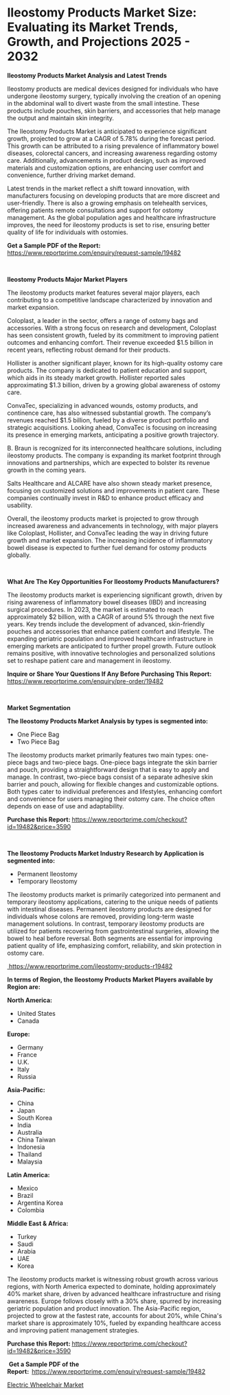 <p><h1>Ileostomy Products Market Size: Evaluating its Market Trends, Growth, and Projections 2025 - 2032</h1></p><p><strong>Ileostomy Products Market Analysis and Latest Trends</strong></p>
<p><p>Ileostomy products are medical devices designed for individuals who have undergone ileostomy surgery, typically involving the creation of an opening in the abdominal wall to divert waste from the small intestine. These products include pouches, skin barriers, and accessories that help manage the output and maintain skin integrity. </p><p>The Ileostomy Products Market is anticipated to experience significant growth, projected to grow at a CAGR of 5.78% during the forecast period. This growth can be attributed to a rising prevalence of inflammatory bowel diseases, colorectal cancers, and increasing awareness regarding ostomy care. Additionally, advancements in product design, such as improved materials and customization options, are enhancing user comfort and convenience, further driving market demand. </p><p>Latest trends in the market reflect a shift toward innovation, with manufacturers focusing on developing products that are more discreet and user-friendly. There is also a growing emphasis on telehealth services, offering patients remote consultations and support for ostomy management. As the global population ages and healthcare infrastructure improves, the need for ileostomy products is set to rise, ensuring better quality of life for individuals with ostomies.</p></p>
<p><strong>Get a Sample PDF of the Report:&nbsp;</strong> <a href="https://www.reportprime.com/enquiry/request-sample/19482?utm_campaign=2634&utm_medium=2&utm_source=Github&utm_content=ia&utm_term=19032025&utm_id=ileostomy-products">https://www.reportprime.com/enquiry/request-sample/19482</a></p>
<p>&nbsp;</p>
<p><strong>Ileostomy Products Major Market Players</strong></p>
<p><p>The ileostomy products market features several major players, each contributing to a competitive landscape characterized by innovation and market expansion. </p><p>Coloplast, a leader in the sector, offers a range of ostomy bags and accessories. With a strong focus on research and development, Coloplast has seen consistent growth, fueled by its commitment to improving patient outcomes and enhancing comfort. Their revenue exceeded $1.5 billion in recent years, reflecting robust demand for their products.</p><p>Hollister is another significant player, known for its high-quality ostomy care products. The company is dedicated to patient education and support, which aids in its steady market growth. Hollister reported sales approximating $1.3 billion, driven by a growing global awareness of ostomy care.</p><p>ConvaTec, specializing in advanced wounds, ostomy products, and continence care, has also witnessed substantial growth. The company’s revenues reached $1.5 billion, fueled by a diverse product portfolio and strategic acquisitions. Looking ahead, ConvaTec is focusing on increasing its presence in emerging markets, anticipating a positive growth trajectory.</p><p>B. Braun is recognized for its interconnected healthcare solutions, including ileostomy products. The company is expanding its market footprint through innovations and partnerships, which are expected to bolster its revenue growth in the coming years.</p><p>Salts Healthcare and ALCARE have also shown steady market presence, focusing on customized solutions and improvements in patient care. These companies continually invest in R&D to enhance product efficacy and usability.</p><p>Overall, the ileostomy products market is projected to grow through increased awareness and advancements in technology, with major players like Coloplast, Hollister, and ConvaTec leading the way in driving future growth and market expansion. The increasing incidence of inflammatory bowel disease is expected to further fuel demand for ostomy products globally.</p></p>
<p>&nbsp;</p>
<p><strong>What Are The Key Opportunities For Ileostomy Products Manufacturers?</strong></p>
<p><p>The ileostomy products market is experiencing significant growth, driven by rising awareness of inflammatory bowel diseases (IBD) and increasing surgical procedures. In 2023, the market is estimated to reach approximately $2 billion, with a CAGR of around 5% through the next five years. Key trends include the development of advanced, skin-friendly pouches and accessories that enhance patient comfort and lifestyle. The expanding geriatric population and improved healthcare infrastructure in emerging markets are anticipated to further propel growth. Future outlook remains positive, with innovative technologies and personalized solutions set to reshape patient care and management in ileostomy.</p></p>
<p><strong>Inquire or Share Your Questions If Any Before Purchasing This Report:</strong> <a href="https://www.reportprime.com/enquiry/pre-order/19482?utm_campaign=2634&utm_medium=2&utm_source=Github&utm_content=ia&utm_term=19032025&utm_id=ileostomy-products">https://www.reportprime.com/enquiry/pre-order/19482</a></p>
<p>&nbsp;</p>
<p><strong>Market Segmentation</strong></p>
<p><strong>The Ileostomy Products Market Analysis by types is segmented into:</strong></p>
<p><ul><li>One Piece Bag</li><li>Two Piece Bag</li></ul></p>
<p><p>The ileostomy products market primarily features two main types: one-piece bags and two-piece bags. One-piece bags integrate the skin barrier and pouch, providing a straightforward design that is easy to apply and manage. In contrast, two-piece bags consist of a separate adhesive skin barrier and pouch, allowing for flexible changes and customizable options. Both types cater to individual preferences and lifestyles, enhancing comfort and convenience for users managing their ostomy care. The choice often depends on ease of use and adaptability.</p></p>
<p><strong>Purchase this Report:&nbsp;</strong><a href="https://www.reportprime.com/checkout?id=19482&price=3590&utm_campaign=2634&utm_medium=2&utm_source=Github&utm_content=ia&utm_term=19032025&utm_id=ileostomy-products">https://www.reportprime.com/checkout?id=19482&price=3590</a></p>
<p>&nbsp;</p>
<p><strong>The Ileostomy Products Market Industry Research by Application is segmented into:</strong></p>
<p><ul><li>Permanent Ileostomy</li><li>Temporary Ileostomy</li></ul></p>
<p><p>The ileostomy products market is primarily categorized into permanent and temporary ileostomy applications, catering to the unique needs of patients with intestinal diseases. Permanent ileostomy products are designed for individuals whose colons are removed, providing long-term waste management solutions. In contrast, temporary ileostomy products are utilized for patients recovering from gastrointestinal surgeries, allowing the bowel to heal before reversal. Both segments are essential for improving patient quality of life, emphasizing comfort, reliability, and skin protection in ostomy care.</p></p>
<p><a href="https://www.reportprime.com/ileostomy-products-r19482?utm_campaign=2634&utm_medium=2&utm_source=Github&utm_content=ia&utm_term=19032025&utm_id=ileostomy-products">&nbsp;https://www.reportprime.com/ileostomy-products-r19482</a></p>
<p><strong>In terms of Region, the Ileostomy Products Market Players available by Region are:</strong></p>
<p>
    <p> <strong> North America: </strong>
        <ul>
            <li>United States</li>
            <li>Canada</li>
        </ul>
        </p> 
    <p> <strong> Europe: </strong>
        <ul>
            <li>Germany</li>
            <li>France</li>
            <li>U.K.</li>
            <li>Italy</li>
            <li>Russia</li>
        </ul>
        </p> 
    <p> <strong> Asia-Pacific: </strong>
        <ul>
            <li>China</li>
            <li>Japan</li>
            <li>South Korea</li>
            <li>India</li>
            <li>Australia</li>
            <li>China Taiwan</li>
            <li>Indonesia</li>
            <li>Thailand</li>
            <li>Malaysia</li>
        </ul>
        </p> 
    <p> <strong> Latin America: </strong>
        <ul>
            <li>Mexico</li>
            <li>Brazil</li>
            <li>Argentina Korea</li>
            <li>Colombia</li>
        </ul>
        </p> 
    <p> <strong> Middle East & Africa: </strong>
        <ul>
            <li>Turkey</li>
            <li>Saudi</li>
            <li>Arabia</li>
            <li>UAE</li>
            <li>Korea</li>
        </ul>
    </p>
    </p>
<p><p>The ileostomy products market is witnessing robust growth across various regions, with North America expected to dominate, holding approximately 40% market share, driven by advanced healthcare infrastructure and rising awareness. Europe follows closely with a 30% share, spurred by increasing geriatric population and product innovation. The Asia-Pacific region, projected to grow at the fastest rate, accounts for about 20%, while China's market share is approximately 10%, fueled by expanding healthcare access and improving patient management strategies.</p></p>
<p><strong>Purchase this Report: </strong><a href="https://www.reportprime.com/checkout?id=19482&price=3590&utm_campaign=2634&utm_medium=2&utm_source=Github&utm_content=ia&utm_term=19032025&utm_id=ileostomy-products">https://www.reportprime.com/checkout?id=19482&price=3590</a></p>
<p>&nbsp;<strong>Get a Sample PDF of the Report:&nbsp;&nbsp;</strong><a href="https://www.reportprime.com/enquiry/request-sample/19482?utm_campaign=2634&utm_medium=2&utm_source=Github&utm_content=ia&utm_term=19032025&utm_id=ileostomy-products">https://www.reportprime.com/enquiry/request-sample/19482</a></p>
<p><strong></strong></p>
<p><p><a href="https://github.com/nkomdaumis16/Market-Research-Report-List-1/blob/main/electric-wheelchair-market.md?utm_campaign=2634&utm_medium=2&utm_source=Github&utm_content=ia&utm_term=19032025&utm_id=ileostomy-products">Electric Wheelchair Market</a></p></p>